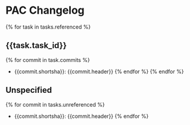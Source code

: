 # PAC Changelog
{% for task in tasks.referenced %}
## {{task.task_id}}
{% for commit in task.commits %}
- {{commit.shortsha}}: {{commit.header}}
{% endfor %}
{% endfor %}
## Unspecified
{% for commit in tasks.unreferenced %}
- {{commit.shortsha}}: {{commit.header}} 
{% endfor %}
